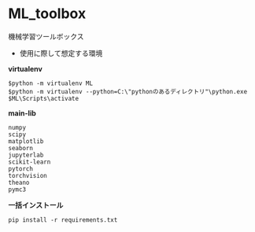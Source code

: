 # ML_toolbox
機械学習ツールボックス


- 使用に際して想定する環境

__virtualenv__
```
$python -m virtualenv ML
$python -m virtualenv --python=C:\"pythonのあるディレクトリ"\python.exe 
$ML\Scripts\activate
```

__main-lib__
```
numpy
scipy
matplotlib
seaborn
jupyterlab
scikit-learn
pytorch
torchvision
theano
pymc3
```

__一括インストール__
```
pip install -r requirements.txt
```